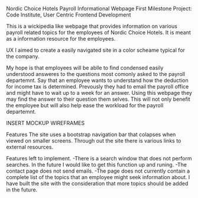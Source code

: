 Nordic Choice Hotels Payroll Informational Webpage
First Milestone Project: Code Institute, User Centric Frontend Development 

This is a wickipedia like webpage that provides information on various payroll
related topics for the employees of Nordic Choice Hotels. It is meant as a 
information resource for the employees.


UX
I aimed to create a easily navigated site in a color scheame typical for
the company. 

My hope is that employees will be ablle to find condensed easily understood 
answeres to the questions most comonly asked to the payroll departemnt. 
Say that an employee wants to understand how the deduction for income tax
is determined. Prevously they had to email the payroll office and might have to wait 
up to a week for an answer. Using this webpage they may find the answer to their
question them selves. This will not only benefit the employee but will also help
ease the workload for the payroll departemnt.

INSERT MOCKUP WIREFRAMES


Features
The site uses a bootstrap navigation bar that colapses when viewed on smaller screens.
Through out the site there is various links to external resources. 

Features left to implement.
-There is a search window that does not perform searches. In the future I would like 
to get this function up and runing.
-The contact page does not send emails.
-The page does not currently contain a complete list of the topics that an employee might 
seek information about. I have built the site with the consideration that more topics should 
be added in the future.







